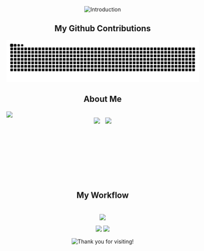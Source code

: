 
<!-- 头部图 
<p align="center">
<img src="https://capsule-render.vercel.app/api?type=waving&color=timeGradient&height=250&&section=header&text=Hi!%20I%20am%20flesymeb.&fontSize=50&fontAlign=50&fontAlignY=30&desc=-.-&descAlign=50&descSize=30&descAlignY=60&animation=twinkling" />
</p>
-->
<!-- https://github.com/flesymeb/readme-typing-svg -->
<p align="center">
<picture>
  <source media="(prefers-color-scheme: dark)" srcset="https://readme-typing-svg.demolab.com?font=Fira+Code&duration=2000&pause=200&color=FFFFFFFF&vCenter=true&multiline=true&random=false&width=600&height=150&lines=Hi!+Welcome+to+my+GitHub+page.;I+am+a+junior+student++at+Tongji+University%2C;majoring+in+Computer+Science.&repeat=true" >
  <source media="(prefers-color-scheme: light)" srcset="https://readme-typing-svg.demolab.com?font=Fira+Code&duration=2000&pause=200&color=000000FF&vCenter=true&multiline=true&random=false&width=600&height=150&lines=Hi!+Welcome+to+my+GitHub+page.;I+am+a+junior+student++at+Tongji+University%2C;majoring+in+Computer+Science.&repeat=true" >
  <img alt="Introduction" src="" >
</picture>
</p>

<!-- 贡献 -->

## <div align="center">My Github Contributions</div>

<p align="center">
<picture>
  <source media="(prefers-color-scheme: dark)" srcset="https://raw.githubusercontent.com/flesymeb/flesymeb/output/github-contribution-grid-snake-dark.svg">
  <source media="(prefers-color-scheme: light)" srcset="https://raw.githubusercontent.com/flesymeb/flesymeb/output/github-contribution-grid-snake.svg">
  <img alt="github contribution grid snake animation" src="https://raw.githubusercontent.com/flesymeb/flesymeb/output/github-contribution-grid-snake.svg">
</picture>
</p>

<!--<div align="center">About Me</div> -->

## <div align="center">About Me</div>

<p align="center">
  <!-- https://github.com/Ashutosh00710/github-readme-activity-graph -->
  <img align="center" width="868" style="display: inline-block; margin-right: 10px;" src="https://github-readme-activity-graph.vercel.app/graph?username=flesymeb&theme=rogue&hide_border=true&area=true" />
    </br>
  <!-- https://github.com/anuraghazra/github-readme-stats -->
  <img align="center" height="162" style="display: inline-block; margin-right: 10px;" src="https://github-readme-stats.vercel.app/api?username=flesymeb&theme=tokyonight&show_icons=true&hide_border=true" />
  <img align="center" height="162" style="display: inline-block;" src="https://github-readme-stats.vercel.app/api/wakatime?username=hyoung&theme=tokyonight&hide_border=true&layout=compact&langs_count=6">
    </br>
</p>



<!--注释掉START_SECTION:waka-->

<!--注释掉END_SECTION:waka-->

<!-- https://github.com/tandpfun/skill-icons -->
## <div align="center">My Workflow</div>

<p align="center">
<br/>
<img align="center" src="https://skillicons.dev/icons?i=py,cpp,md,latex,windows,ubuntu,docker,vscode,visualstudio,pycharm&theme=light" />
<br/>
</p>

<!-- https://github.com/badges/shields -->
<p align="center">
<a href="https://github.com/flesymeb"><img src="https://img.shields.io/badge/GitHub-flesymeb-blue?logo=github" /></a>
<a href="mailto:hyoungyan@outlook.com"><img src="https://img.shields.io/badge/email-hyoungyan@outlook.com-red?logo=outlook" /></a>
</p>

<!-- https://github.com/kyechan99/capsule-render -->
<p align="center">
<picture>
  <source media="(prefers-color-scheme: dark)" srcset="https://readme-typing-svg.demolab.com?font=Sedan+SC&size=28&duration=2000&pause=200&color=FFFFFFFF&center=true&vCenter=true&repeat=true&random=false&width=435&lines=Thank+you+for+visiting+!" >
  <source media="(prefers-color-scheme: light)" srcset="https://readme-typing-svg.demolab.com?font=Sedan+SC&size=28&duration=2000&pause=200&color=000000FF&center=true&vCenter=true&repeat=true&random=false&width=435&lines=Thank+you+for+visiting+!" >
  <img alt="Thank you for visiting!" src="" >
</picture>
</p>
